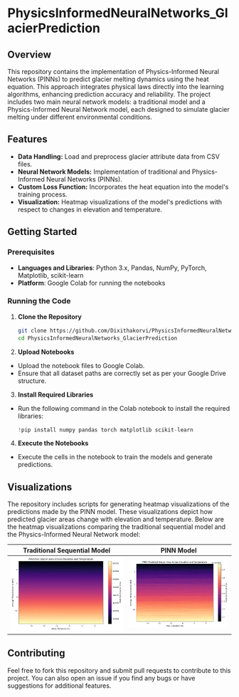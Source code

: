 # PhysicsInformedNeuralNetworks_GlacierPrediction

## Overview
This repository contains the implementation of Physics-Informed Neural Networks (PINNs) to predict glacier melting dynamics using the heat equation. This approach integrates physical laws directly into the learning algorithms, enhancing prediction accuracy and reliability. The project includes two main neural network models: a traditional model and a Physics-Informed Neural Network model, each designed to simulate glacier melting under different environmental conditions.

## Features
- **Data Handling:** Load and preprocess glacier attribute data from CSV files.
- **Neural Network Models:** Implementation of traditional and Physics-Informed Neural Networks (PINNs).
- **Custom Loss Function:** Incorporates the heat equation into the model's training process.
- **Visualization:** Heatmap visualizations of the model's predictions with respect to changes in elevation and temperature.

## Getting Started
### Prerequisites
- **Languages and Libraries**: Python 3.x, Pandas, NumPy, PyTorch, Matplotlib, scikit-learn
- **Platform**: Google Colab for running the notebooks

### Running the Code
1. **Clone the Repository**
   ```bash
   git clone https://github.com/Dixithakorvi/PhysicsInformedNeuralNetworks_GlacierPrediction.git
   cd PhysicsInformedNeuralNetworks_GlacierPrediction
2. **Upload Notebooks**
- Upload the notebook files to Google Colab.
- Ensure that all dataset paths are correctly set as per your Google Drive structure.
3. **Install Required Libraries**
- Run the following command in the Colab notebook to install the required libraries:
  ```python
  !pip install numpy pandas torch matplotlib scikit-learn
  ```
4. **Execute the Notebooks**
- Execute the cells in the notebook to train the models and generate predictions.

## Visualizations
The repository includes scripts for generating heatmap visualizations of the predictions made by the PINN model. These visualizations depict how predicted glacier areas change with elevation and temperature.
Below are the heatmap visualizations comparing the traditional sequential model and the Physics-Informed Neural Network model:

| Traditional Sequential Model | PINN Model |
|------------------------------|------------|
| ![Traditional Model Heatmap](Visualizations/Sequentialheat.png) | ![PINN Model Heatmap](Visualizations/PINNheat.png) |

## Contributing
Feel free to fork this repository and submit pull requests to contribute to this project. You can also open an issue if you find any bugs or have suggestions for additional features.
